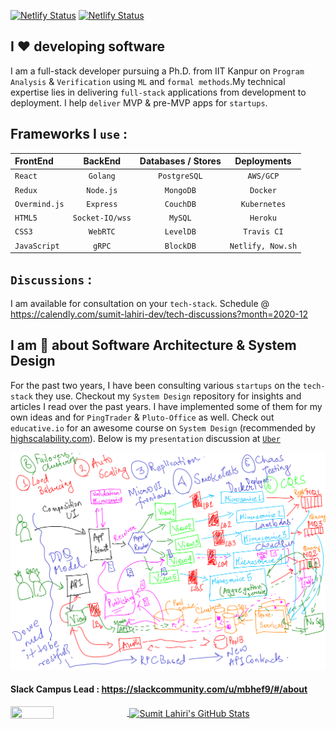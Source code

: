 [![Netlify Status](https://api.netlify.com/api/v1/badges/b7d665b3-a61d-42e1-a5d9-9916132a85dc/deploy-status)](https://app.netlify.com/sites/lahiri/deploys)
[![Netlify Status](https://api.netlify.com/api/v1/badges/efebf3ed-578f-4ee7-aebb-97cd0cb70ea3/deploy-status)](https://app.netlify.com/sites/reactfullstack/deploys)

## I ❤️ developing software

I am a full-stack developer pursuing a Ph.D. from IIT Kanpur on `Program Analysis` & `Verification` using `ML` and `formal methods`.My technical expertise lies in delivering `full-stack` applications from development to deployment. I help `deliver` MVP & pre-MVP apps for `startups`. 

## Frameworks I `use` : 

| FrontEnd    | BackEnd     | Databases / Stores    | Deployments | 
| :---        |    :----:   |     :----:    |      :----:              |
| `React`     | `Golang`    | `PostgreSQL`  | `AWS/GCP`             | 
| `Redux`     | `Node.js`   | `MongoDB`     | `Docker`                 |
| `Overmind.js`| `Express`   | `CouchDB`     | `Kubernetes`             |
| `HTML5`     | `Socket-IO/wss` | `MySQL`       | `Heroku`         |
| `CSS3`      | `WebRTC`    | `LevelDB`     | `Travis CI`              |
| `JavaScript`| `gRPC`      | `BlockDB`     | `Netlify, Now.sh`        |

## `Discussions` : 

I am available for consultation on your `tech-stack`. Schedule @ https://calendly.com/sumit-lahiri-dev/tech-discussions?month=2020-12

## I am 🤩 about Software Architecture & System Design

For the past two years, I have been consulting various `startups` on the `tech-stack` they use. Checkout my `System Design` repository for insights and articles I read over the past years. I have implemented some of them for my own ideas and for `PingTrader` & `Pluto-Office` as well. Check out `educative.io` for an awesome course on `System Design` (recommended by [highscalability.com](https://www.highscalability.com)). Below is my `presentation` discussion at [`Uber`](https://eng.uber.com/locations/bangalore/)

![Uber Tech Presentation](https://raw.githubusercontent.com/codersguild/codersguild/master/images/uber_tech.png)

#### Slack Campus Lead : https://slackcommunity.com/u/mbhef9/#/about 

<a href="https://github.com/codersguild">
  <img align="center" height="35%" width="37%"  src="https://github-readme-stats.vercel.app/api/top-langs/?username=codersguild&show_icons=true&theme=light&line_height=30" />
</a>
<a href="https://github.com/codersguild">
 <img align="center"  height="75%" width="60%" src="https://github-readme-stats.vercel.app/api?username=codersguild&count_private=true&show_icons=true&theme=light&line_height=30" alt="Sumit Lahiri's GitHub Stats"/>
  </a>
